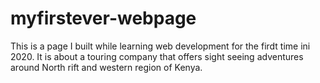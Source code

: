 # myfirstever-webpage

This is a page I built while learning web development for the firdt time ini 2020.
It is about a touring company that offers sight seeing adventures around North rift and western region of Kenya.
